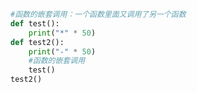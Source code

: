 
<BlogInfo title="7.函数的嵌套调用" author="白日梦想猿" pv=0 read_times=0 pre_cost_time=0分6秒 category="函数" tag_list="['函数']" create_time="2020.02.07 19:37:50" update_time="2020.02.07 20:20:55" />

```python
#函数的嵌套调用：一个函数里面又调用了另一个函数
def test():
    print("*" * 50)
def test2():
    print("-" * 50)
    #函数的嵌套调用
    test()
test2()


```
